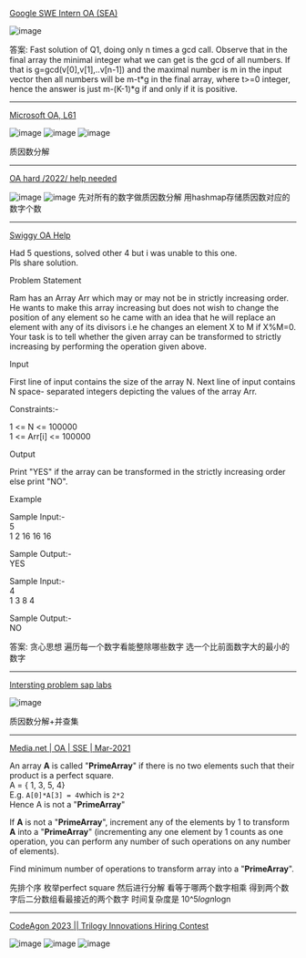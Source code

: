 [Google SWE Intern OA (SEA)](https://leetcode.com/discuss/interview-question/887761/Google-SWE-Intern-OA-%28SEA%29)

![image](https://assets.leetcode.com/users/images/08356eb2-b2a5-4fad-8d21-ecd5d4245c90_1602324741.0080948.png)

答案:
Fast solution of Q1, doing only n times a gcd call. Observe that in the final array the minimal integer what we can get is the gcd of all numbers. If that is g=gcd(v[0],v[1],..v[n-1]) and the maximal number is m in the input vector then all numbers will be m-t*g in the final array, where t>=0 integer, hence the answer is just m-(K-1)*g if and only if it is positive.

--------------

[Microsoft OA, L61](https://leetcode.com/discuss/interview-question/2118664/Microsoft-OA-L61)

![image](https://assets.leetcode.com/users/images/8b44b73f-b8a2-474d-b338-5203228d67a8_1654524981.5471747.jpeg)
![image](https://assets.leetcode.com/users/images/c583b21d-44c9-4fc2-b5e4-96f2db6197fa_1654525040.6027477.jpeg)
![image](https://assets.leetcode.com/users/images/f410c76c-83ea-436e-8bed-5eed66ac5e0d_1654524981.1502728.jpeg)

质因数分解

---------------

[OA hard /2022/ help needed](https://leetcode.com/discuss/interview-question/2672379/OA-hard-2022-help-needed)

![image](https://assets.leetcode.com/users/images/38b09440-bbea-4a30-ada0-c6d882c4119f_1665144968.5736208.jpeg)
![image](https://assets.leetcode.com/users/images/ae09702f-897b-4e46-9ad1-cc26f5b6e5c4_1665144968.5567856.jpeg)
先对所有的数字做质因数分解 用hashmap存储质因数对应的数字个数

-------

[Swiggy OA Help](https://leetcode.com/discuss/interview-question/2721830/Swiggy-OA-Help)

Had 5 questions, solved other 4 but i was unable to this one.  
Pls share solution.

Problem Statement

Ram has an Array Arr which may or may not be in strictly increasing order. He wants to make this array increasing but does not wish to change the position of any element so he came with an idea that he will replace an element with any of its divisors i.e he changes an element X to M if X%M=0.  
Your task is to tell whether the given array can be transformed to strictly increasing by performing the operation given above.

Input

First line of input contains the size of the array N. Next line of input contains N space- separated integers depicting the values of the array Arr.

Constraints:-

1 <= N <= 100000  
1 <= Arr[i] <= 100000

Output

Print "YES" if the array can be transformed in the strictly increasing order else print "NO".

Example

Sample Input:-  
5  
1 2 16 16 16

Sample Output:-  
YES

Sample Input:-  
4  
1 3 8 4

Sample Output:-  
NO

答案: 贪心思想 遍历每一个数字看能整除哪些数字 选一个比前面数字大的最小的数字

----

[Intersting problem sap labs](https://leetcode.com/discuss/interview-question/2786561/Intersting-problem-sap-labs)

![image](https://assets.leetcode.com/users/images/013f7880-293d-46f3-8495-696abc590ec6_1667773157.679026.jpeg)

质因数分解+并查集

---

[Media.net | OA | SSE | Mar-2021](https://leetcode.com/discuss/interview-question/1096727/Media.net-or-OA-or-SSE-or-Mar-2021)

An array  **A**  is called "**PrimeArray**" if there is no two elements such that their product is a perfect square.  
A = { 1, 3, 5, 4}  
E.g.  `A[0]*A[3] = 4`which is  `2*2`  
Hence A is not a "**PrimeArray**"

If  **A**  is not a "**PrimeArray**", increment any of the elements by 1 to transform  **A**  into a "**PrimeArray**" (incrementing any one element by 1 counts as one operation, you can perform any number of such operations on any number of elements).

Find minimum number of operations to transform array into a "**PrimeArray**".

先排个序 枚举perfect square  然后进行分解 看等于哪两个数字相乘 得到两个数字后二分数组看最接近的两个数字 时间复杂度是 10^5*logn*logn 

----

[CodeAgon 2023 || Trilogy Innovations Hiring Contest](https://leetcode.com/discuss/interview-question/3018724/CodeAgon-2023-oror-Trilogy-Innovations-Hiring-Contest)

![image](https://assets.leetcode.com/users/images/2cc79e7a-c367-4b94-aa6e-ad054778f338_1673170354.3029327.png)
![image](https://assets.leetcode.com/users/images/d108cb6e-f4a7-4b95-9fd5-e45b066fb2c4_1673170360.2884042.png)
![image](https://assets.leetcode.com/users/images/5afec309-b826-4c84-acfa-cfd0c48717ae_1673170368.405006.png)






















<!--stackedit_data:
eyJoaXN0b3J5IjpbLTc3NTEzODY5MSwxNDkyMzM2NTQxLDQxNj
U2OTkzMywtNTkzNTQ4NjQwLDQ3MTA0Njc1LDM3NDg4Njc3Nywt
NTg0ODA4NjUwXX0=
-->
